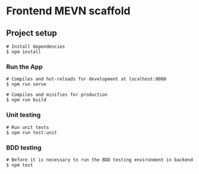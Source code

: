 # Frontend MEVN scaffold

## Project setup

```
# Install dependencies
$ npm install
```

### Run the App

```
# Compiles and hot-reloads for development at localhost:8080
$ npm run serve

# Compiles and minifies for production
$ npm run build
```

### Unit testing

```
# Run unit tests
$ npm run test:unit
```

### BDD testing

```
# Before it is necessary to run the BDD testing environment in backend
$ npm test
```
